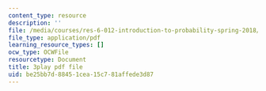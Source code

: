 ```yaml
---
content_type: resource
description: ''
file: /media/courses/res-6-012-introduction-to-probability-spring-2018/be25bb7d88451cea15c781affede3d87_zM39sZL9oGE.pdf
file_type: application/pdf
learning_resource_types: []
ocw_type: OCWFile
resourcetype: Document
title: 3play pdf file
uid: be25bb7d-8845-1cea-15c7-81affede3d87
---
```

